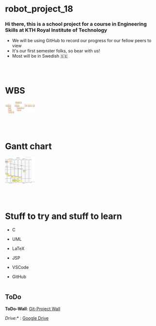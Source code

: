 # robot_project_18

### Hi there, this is a school project for a course in Engineering Skills at KTH Royal Institute of Technology


- We will be using GitHub to record our progress for our fellow peers to view
- It's our first semester folks, so bear with us!
- Most will be in Swedish :sweden:

<br></Br>
# WBS
<img src="https://raw.githubusercontent.com/MattiasLindgren278/robot_project_18/main/PlantUML/wbs.svg" width="100">

<br></Br>
# Gantt chart

<img src="https://raw.githubusercontent.com/MattiasLindgren278/robot_project_18/main/PlantUML/GANTT.svg" width="100">

<br></Br>
# Stuff to try and stuff to learn 
- C
 
- UML

- LaTeX

- JSP

- VSCode

- GitHub
<br></Br>
## ToDo
**ToDo-Wall**: 
[Git-Project Wall](https://github.com/MattiasLindgren278/robot_project_18/projects/1)

*Drive:** :
[Google Drive](https://drive.google.com/drive/folders/1K5Us48_6w6jE26hT9S56u6f7dT5_Pb-r)

